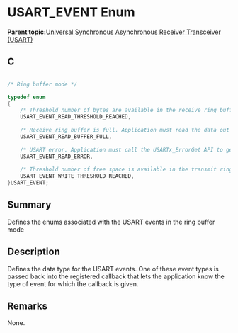 # USART\_EVENT Enum

**Parent topic:**[Universal Synchronous Asynchronous Receiver Transceiver \(USART\)](GUID-5ED4F08A-8227-486D-9727-78BD47CA0866.md)

## C

```c

/* Ring buffer mode */

typedef enum
{
    /* Threshold number of bytes are available in the receive ring buffer */
    USART_EVENT_READ_THRESHOLD_REACHED,
    
    /* Receive ring buffer is full. Application must read the data out to avoid missing data on the next RX interrupt. */
    USART_EVENT_READ_BUFFER_FULL,
    
    /* USART error. Application must call the USARTx_ErrorGet API to get the type of error and clear the error. */
    USART_EVENT_READ_ERROR,
    
    /* Threshold number of free space is available in the transmit ring buffer */
    USART_EVENT_WRITE_THRESHOLD_REACHED,
}USART_EVENT;

```

## Summary

Defines the enums associated with the USART events in the ring buffer mode

## Description

Defines the data type for the USART events. One of these event types is passed back into the registered callback that lets the application know the type of event for which the callback is given.

## Remarks

None.

